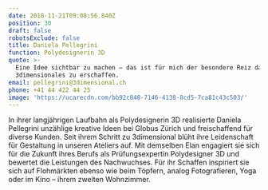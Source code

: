 ```yaml
---
date: 2018-11-21T09:08:56.840Z
position: 30
draft: false
robotsExclude: false
title: Daniela Pellegrini
function: Polydesignerin 3D
quote: >-
  Eine Idee sichtbar zu machen – das ist für mich der besondere Reiz daran,
  3dimensionales zu erschaffen.
email: pellegrini@3dimensional.ch
phone: +41 44 422 44 25
image: 'https://ucarecdn.com/bb92c848-7146-4138-8cd5-7ca81c43c503/'
---
```

In ihrer langjährigen Laufbahn als Polydesignerin 3D realisierte Daniela Pellegrini unzählige kreative Ideen bei Globus Zürich und freischaffend für diverse Kunden. Seit ihrem Schritt zu 3dimensional blüht ihre Leidenschaft für Gestaltung in unseren Ateliers auf. Mit demselben Elan engagiert sie sich für die Zukunft ihres Berufs als Prüfungsexpertin Polydesigner 3D und bewertet die Leistungen des Nachwuchses. Für ihr Schaffen inspiriert sie sich auf Flohmärkten ebenso wie beim Töpfern, analog Fotografieren, Yoga oder im Kino – ihrem zweiten Wohnzimmer.
